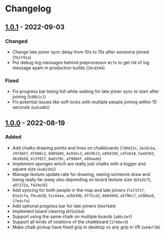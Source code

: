 
# Changelog

## [1.0.1] - 2022-09-03

### Changed

- Change late joiner sync delay from 10s to 15s after someone joined (`fb1f91a`)
- Put debug log messages behind preprocessor `#if`s to get rid of log message spam in production builds (`20c8594`)

### Fixed

- Fix progress bar being full while waiting for late joiner sync to start after joining (`5d8b2c1`)
- Fix potential issues like soft locks with multiple people joining within 10 seconds (`ea5ad02`)

## [1.0.0] - 2022-08-19

### Added

- Add chalks drawing points and lines on chalkboards (`7d6032c`, `2e3dc8a`, `29f465f`, `4fb08c2`, `8d85b85`, `6e93bc3`, `e019b13`, `e89d194`, `cdfeb18`, `5ae8393`, `4b38b50`, `b13f02f`, `8a81f0c`, `af9804f`, `e89aade`)
- Implement sponges which are really just chalks with a bigger and square size (`ea62341`)
- Manage texture update rate for drawing, seeing someone draw and being really far away also depending on board texture size (`835d575`, `a07272a`, `f429e35`)
- Add syncing for both people in the map and late joiners (`fa73f27`, `81e2cfa`, `f9cab30`, `51c64ee`, `a2b549b`, `0ff2cd2`, `6664994`, `a5706c7`, `a396ba9`, `17e4cfa`)
- Add optional progress bar for late joiners (`94efb84`)
- Implement board clearing (`0fbd3b4`)
- Support using the same chalk on multiple boards (`a86c5ef`)
- Support all kinds of rotations of the chalkboard (`1f46ec9`)
- Make chalk pickup have fixed grip in desktop vs any grip in VR (`a4def30`)

<!-- Chalkboard_v1.0.1 -->
<!-- Chalkboard_v1.0.0 -->

[1.0.1]: /dev/null
[1.0.0]: /dev/null
